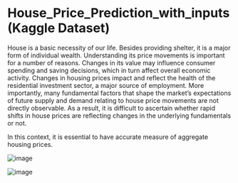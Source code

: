 # House_Price_Prediction_with_inputs (Kaggle Dataset)

House is a basic necessity of our life. Besides providing shelter, it is a major form of individual wealth. Understanding its price movements is important for a number of reasons. Changes in its value may influence consumer spending and saving decisions, which in turn affect overall economic activity. Changes in housing prices impact and reflect the health of the residential investment sector, a major source of employment. More importantly, many fundamental factors that shape the market’s expectations of future supply and demand relating to house price movements are not directly observable. As a result, it is difficult to ascertain whether rapid shifts in house prices are reflecting changes in the underlying fundamentals or not.

 In this context, it is essential to have accurate measure of aggregate housing prices.



![image](https://user-images.githubusercontent.com/113494449/211262723-6204a683-25db-48a0-a3bb-01bd69694b1b.png)


![image](https://user-images.githubusercontent.com/113494449/211255502-b6ffafae-2185-4d4e-a991-70e728b79f94.png)
